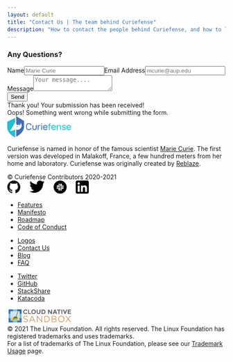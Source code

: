 ```yaml
---
layout: default
title: "Contact Us | The team behind Curiefense"
description: "How to contact the people behind Curiefense, and how to learn more about the project"
---
```


<div class="wrapper">
  <div class="hero-nohome contact-us">
    <div class="container w-container">
      <div class="hero-row nohome contact">
        <div class="row flex-vertical w-row">
          <div class="w-col w-col-9 w-col-stack">
            <div class="item-vertical level-one first">
              <div class="item-vertical first">
                <h3 class="heading-2">Any Questions?</h3>
              </div>
              <div class="item-vertical"></div>
            </div>
          </div>
          <div class="no-paddings w-col w-col-3 w-col-stack">
            <div class="hero-image"></div>
          </div>
        </div>
      </div>
    </div>
  </div>
  <div class="section contact-us">
    <div class="container w-container">
      <div class="row-section contact-header w-row">
        <div class="w-col w-col-8 w-col-stack">
          <div class="item-vertical manifesto"></div>
          <div class="w-form">
            <form id="email-form" name="email-form" data-name="Email Form" class="contact-form"><label for="name">Name</label><input type="text" class="input w-input" maxlength="256" name="name" data-name="Name" placeholder="Marie Curie" id="name" required=""><label for="email">Email Address</label><input type="email" class="input w-input" maxlength="256" name="email" data-name="Email" placeholder="mcurie@aup.edu" id="email" required=""><label for="Message">Message</label><textarea placeholder="Your message...." maxlength="5000" id="Message" name="Message" data-name="Message" required="" class="textarea w-input"></textarea>
              <div class="item-vertical"><input type="submit" value="Send" data-wait="Please wait..." class="button submit w-button"></div>
            </form>
            <div class="w-form-done">
              <div>Thank you! Your submission has been received!</div>
            </div>
            <div class="w-form-fail">
              <div>Oops! Something went wrong while submitting the form.</div>
            </div>
          </div>
        </div>
        <div class="w-col w-col-4 w-col-stack"></div>
      </div>
    </div>
  </div>
  <div class="section footer">
    <div class="container w-container">
      <div class="w-row">
        <div class="w-col w-col-4"><img src="images/curie-01.svg" width="147" alt="">
          <div class="footer-description">
            <p class="paragraph">Curiefense is named in honor of the famous scientist <a href="marie-curie.html" target="_blank">Marie Curie</a>. The first version was developed in Malakoff, France, a few hundred meters from her home and laboratory. Curiefense was originally created by <a href="https://www.reblaze.com/" target="_blank">Reblaze</a>.<br></p>
          </div>
          <div class="footer-copyright">© Curiefense Contributors 2020-2021</div>
          <div class="columns w-row">
            <div class="w-col w-col-2 w-col-small-3 w-col-tiny-3">
              <a href="https://github.com/curiefense" target="_blank" class="w-inline-block"><img src="images/github.svg" loading="lazy" width="30" alt=""></a>
            </div>
            <div class="w-col w-col-2 w-col-small-3 w-col-tiny-3">
              <a href="https://twitter.com/curiefense" target="_blank" class="w-inline-block"><img src="images/twitter.svg" loading="lazy" width="35" alt=""></a>
            </div>
            <div class="w-col w-col-2 w-col-small-3 w-col-tiny-3">
              <a href="https://join.slack.com/t/curiefense/shared_invite/zt-nc8lyrjo-JJoY2mwrqNOfkmoA6ycTHg" target="_blank" class="w-inline-block"><img src="images/slack.svg" loading="lazy" width="30" alt=""></a>
            </div>
            <div class="w-col w-col-6 w-col-small-3 w-col-tiny-3">
              <a href="https://www.linkedin.com/company/curiefense" target="_blank" class="w-inline-block"><img src="images/linkedin.svg" loading="lazy" width="30" alt=""></a>
            </div>
          </div>
        </div>
        <div class="w-col w-col-2"></div>
        <div class="w-col w-col-2">
          <ul role="list" class="footer-list">
            <li class="footer-list-item">
              <a href="features.html" class="footer-list-item-link">Features</a>
            </li>
            <li class="footer-list-item">
              <a href="manifesto.html" class="footer-list-item-link">Manifesto</a>
            </li>
            <li class="footer-list-item">
              <a href="https://github.com/curiefense/curiefense/blob/master/ROADMAP.md" target="_blank" class="footer-list-item-link">Roadmap</a>
            </li>
            <li class="footer-list-item">
              <a href="https://github.com/curiefense/curiefense/blob/master/CODE_OF_CONDUCT.md" target="_blank" class="footer-list-item-link">Code of Conduct</a>
            </li>
          </ul>
        </div>
        <div class="w-col w-col-2">
          <ul role="list" class="footer-list second">
            <li class="footer-list-item">
              <a href="https://github.com/cncf/artwork/blob/master/examples/sandbox.md#curiefense-logos" target="_blank" class="footer-list-item-link">Logos</a>
            </li>
            <li class="footer-list-item">
              <a href="contact-us.html" aria-current="page" class="footer-list-item-link w--current">Contact Us</a>
            </li>
            <li class="footer-list-item">
              <a href="blog.html" class="footer-list-item-link">Blog</a>
            </li>
            <li class="footer-list-item">
              <a href="faq.html" class="footer-list-item-link">FAQ</a>
            </li>
          </ul>
        </div>
        <div class="w-col w-col-2">
          <ul role="list" class="footer-list second">
            <li class="footer-list-item">
              <a href="https://twitter.com/curiefense" target="_blank" class="footer-list-item-link">Twitter</a>
            </li>
            <li class="footer-list-item">
              <a href="https://github.com/curiefense/curiefense" target="_blank" class="footer-list-item-link">GitHub</a>
            </li>
            <li class="footer-list-item">
              <a href="https://stackshare.io/curiefense/curiefense" target="_blank" class="footer-list-item-link">StackShare</a>
            </li>
            <li class="footer-list-item">
              <a href="https://www.katacoda.com/curiefense" target="_blank" class="footer-list-item-link">Katacoda</a>
            </li>
          </ul>
        </div>
      </div>
    </div>
    <div class="container-2 w-container">
      <a href="https://www.cncf.io/sandbox-projects/" target="_blank" class="w-inline-block"><img src="images/cncf-sandbox-horizontal-color.svg" loading="lazy" width="150" alt="" class="image-8"></a>
    </div>
    <div class="w-container">
      <div class="text-block-4">© 2021 The Linux Foundation. All rights reserved. The Linux Foundation has registered trademarks and uses trademarks. <br>For a list of trademarks of The Linux Foundation, please see our <a href="https://www.linuxfoundation.org/en/trademark-usage/" target="_blank">Trademark Usage</a> page.</div>
    </div>
  </div>
</div>
<script src="https://d3e54v103j8qbb.cloudfront.net/js/jquery-3.5.1.min.dc5e7f18c8.js?site=5f906e60f009d620eb2024dd" type="text/javascript" integrity="sha256-9/aliU8dGd2tb6OSsuzixeV4y/faTqgFtohetphbbj0=" crossorigin="anonymous"></script>
<script src="js/curiefense.js" type="text/javascript"></script>
<!-- [if lte IE 9]><script src="https://cdnjs.cloudflare.com/ajax/libs/placeholders/3.0.2/placeholders.min.js"></script><![endif] -->
